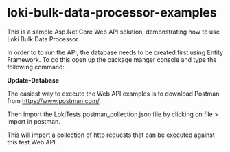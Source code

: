 # loki-bulk-data-processor-examples

This is a sample Asp.Net Core Web API solution, demonstrating how to use Loki Bulk Data Processor.

In order to to run the API, the database needs to be created first using Entity Framework. To do this open up
the package manger console and type the following command:

**Update-Database**

The easiest way to execute the Web API examples is to download Postman from https://www.postman.com/.

Then import the LokiTests.postman_collection.json file by clicking on file > import in postman.

This will import a collection of http requests that can be executed against this test Web API.
